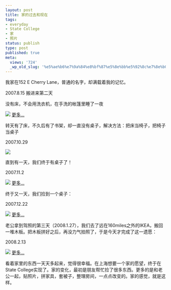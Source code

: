 ```yaml
---
layout: post
title: 家的过去和现在
tags:
- everyday
- State College
- 家
- 照片
status: publish
type: post
published: true
meta:
  views: '724'
  _wp_old_slug: '%e5%ae%b6%e7%9a%84%e8%bf%87%e5%8e%bb%e5%92%8c%e7%8e%b0%e5%9c%a8'
---
```

我家在152 E Cherry Lane，普通的名字，却满载着我的记忆。

2007.8.15 搬进来第二天

没有床，不会用洗衣机，在手洗的帐篷里睡了一夜


![](https://dl.dropboxusercontent.com/u/308058/blogimages/2010/07/dscn0070.jpg)
<a href="http://picasaweb.google.com/MaZhaorong/ECherryLn" target="_blank">更多...</a>

转天有了床，不久后有了书架，却一直没有桌子，解决方法：把床当椅子，把椅子当桌子

2007.10.29


![](https://dl.dropboxusercontent.com/u/308058/blogimages/2010/07/a.jpg)
<!--more-->直到有一天，我们终于有桌子了！

2007.11.2


![](http://azalea.ztpala.com/wp-content/uploads/2008/02/img_0902.JPG)
<a href="http://picasaweb.google.com/ztpala/zXSroI" target="_blank">更多...</a>

终于又一天，我们捡到一个桌子：

2007.12.22


![](https://dl.dropboxusercontent.com/u/308058/blogimages/2010/07/dscn0790.jpg)
<a href="http://picasaweb.google.com/MaZhaorong/NewLookOfOurRoom" target="_blank">更多...</a>

老公拿到驾照的第三天（2008.1.27），我们去了远在160miles之外的IKEA，搬回一堆木板。把木板拼好之后，再没力气拍照了，于是今天才完成了这一遗愿：

2008.2.13


![](http://azaleasays.files.wordpress.com/2008/02/img_0955.jpg)
<a href="http://picasaweb.google.com/ztpala/zzmUwE" target="_blank">更多...</a>

看着家里的东西一天天多起来，觉得很幸福。在上海想要一个家的愿望，终于在State College实现了。家的变化，最初是朋友帮忙捡了很多东西。更多的是和老公一起，贴照片，拼家具，套被子，整理房间，一点点改变的。家的感觉，就是这样。
